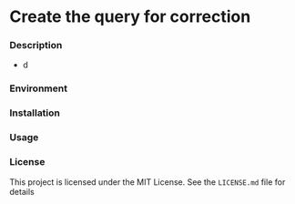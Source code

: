# Create the query for correction


### Description

- d


### Environment


### Installation


### Usage


### License
This project is licensed under the MIT License. See the `LICENSE.md` file for details
